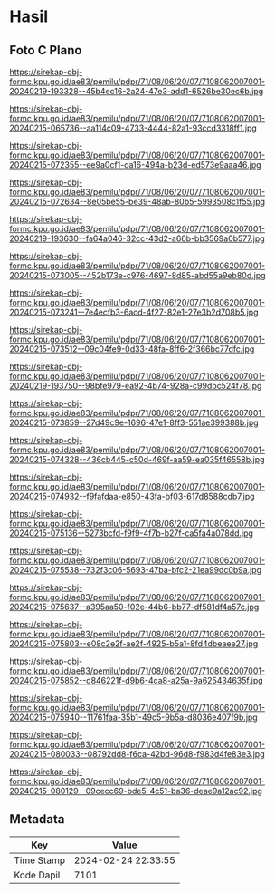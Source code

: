 # Hasil

## Foto C Plano

https://sirekap-obj-formc.kpu.go.id/ae83/pemilu/pdpr/71/08/06/20/07/7108062007001-20240219-193328--45b4ec16-2a24-47e3-add1-6526be30ec6b.jpg

https://sirekap-obj-formc.kpu.go.id/ae83/pemilu/pdpr/71/08/06/20/07/7108062007001-20240215-065736--aa114c09-4733-4444-82a1-93ccd3318ff1.jpg

https://sirekap-obj-formc.kpu.go.id/ae83/pemilu/pdpr/71/08/06/20/07/7108062007001-20240215-072355--ee9a0cf1-da16-494a-b23d-ed573e9aaa46.jpg

https://sirekap-obj-formc.kpu.go.id/ae83/pemilu/pdpr/71/08/06/20/07/7108062007001-20240215-072634--8e05be55-be39-48ab-80b5-5993508c1f55.jpg

https://sirekap-obj-formc.kpu.go.id/ae83/pemilu/pdpr/71/08/06/20/07/7108062007001-20240219-193630--fa64a046-32cc-43d2-a66b-bb3569a0b577.jpg

https://sirekap-obj-formc.kpu.go.id/ae83/pemilu/pdpr/71/08/06/20/07/7108062007001-20240215-073005--452b173e-c976-4697-8d85-abd55a9eb80d.jpg

https://sirekap-obj-formc.kpu.go.id/ae83/pemilu/pdpr/71/08/06/20/07/7108062007001-20240215-073241--7e4ecfb3-6acd-4f27-82e1-27e3b2d708b5.jpg

https://sirekap-obj-formc.kpu.go.id/ae83/pemilu/pdpr/71/08/06/20/07/7108062007001-20240215-073512--09c04fe9-0d33-48fa-8ff6-2f366bc77dfc.jpg

https://sirekap-obj-formc.kpu.go.id/ae83/pemilu/pdpr/71/08/06/20/07/7108062007001-20240219-193750--98bfe979-ea92-4b74-928a-c99dbc524f78.jpg

https://sirekap-obj-formc.kpu.go.id/ae83/pemilu/pdpr/71/08/06/20/07/7108062007001-20240215-073859--27d49c9e-1696-47e1-8ff3-551ae399388b.jpg

https://sirekap-obj-formc.kpu.go.id/ae83/pemilu/pdpr/71/08/06/20/07/7108062007001-20240215-074328--436cb445-c50d-469f-aa59-ea035f46558b.jpg

https://sirekap-obj-formc.kpu.go.id/ae83/pemilu/pdpr/71/08/06/20/07/7108062007001-20240215-074932--f9fafdaa-e850-43fa-bf03-617d8588cdb7.jpg

https://sirekap-obj-formc.kpu.go.id/ae83/pemilu/pdpr/71/08/06/20/07/7108062007001-20240215-075136--5273bcfd-f9f9-4f7b-b27f-ca5fa4a078dd.jpg

https://sirekap-obj-formc.kpu.go.id/ae83/pemilu/pdpr/71/08/06/20/07/7108062007001-20240215-075538--732f3c06-5693-47ba-bfc2-21ea99dc0b9a.jpg

https://sirekap-obj-formc.kpu.go.id/ae83/pemilu/pdpr/71/08/06/20/07/7108062007001-20240215-075637--a395aa50-f02e-44b6-bb77-df581df4a57c.jpg

https://sirekap-obj-formc.kpu.go.id/ae83/pemilu/pdpr/71/08/06/20/07/7108062007001-20240215-075803--e08c2e2f-ae2f-4925-b5a1-8fd4dbeaee27.jpg

https://sirekap-obj-formc.kpu.go.id/ae83/pemilu/pdpr/71/08/06/20/07/7108062007001-20240215-075852--d846221f-d9b6-4ca8-a25a-9a625434635f.jpg

https://sirekap-obj-formc.kpu.go.id/ae83/pemilu/pdpr/71/08/06/20/07/7108062007001-20240215-075940--11761faa-35b1-49c5-9b5a-d8036e407f9b.jpg

https://sirekap-obj-formc.kpu.go.id/ae83/pemilu/pdpr/71/08/06/20/07/7108062007001-20240215-080033--08792dd8-f6ca-42bd-96d8-f983d4fe83e3.jpg

https://sirekap-obj-formc.kpu.go.id/ae83/pemilu/pdpr/71/08/06/20/07/7108062007001-20240215-080129--09cecc69-bde5-4c51-ba36-deae9a12ac92.jpg


## Metadata

| Key        | Value               |
| ---------- | ------------------- |
| Time Stamp | 2024-02-24 22:33:55 |
| Kode Dapil | 7101                |



